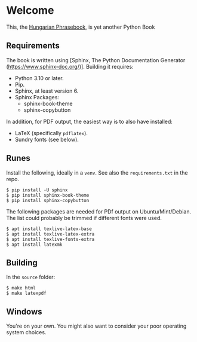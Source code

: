 # Welcome

This, the [Hungarian Phrasebook](https://youtu.be/G6D1YI-41ao), is yet another Python Book

## Requirements

The book is written using [Sphinx, The Python Documentation Generator (https://www.sphinx-doc.org/)]. Building it requires:

* Python 3.10 or later.
* Pip.
* Sphinx, at least version 6.
* Sphinx Packages:
  * sphinx-book-theme
  * sphinx-copybutton

In addition, for PDF output, the easiest way is to also have installed:

* LaTeX (specifically `pdflatex`).
* Sundry fonts (see below).

## Runes

Install the following, ideally in a `venv`. See also the `requirements.txt` in the repo.

``$ pip install -U sphinx`` \
``$ pip install sphinx-book-theme`` \
``$ pip install sphinx-copybutton``

The following packages are needed for PDf output on Ubuntu/Mint/Debian. The list could probably be trimmed if different fonts were used.

``$ apt install texlive-latex-base`` \
``$ apt install texlive-latex-extra`` \
``$ apt install texlive-fonts-extra`` \
``$ apt install latexmk``

## Building

In the ``source`` folder:

``$ make html`` \
``$ make latexpdf``

## Windows

You're on your own. You might also want to consider your poor operating system choices.
